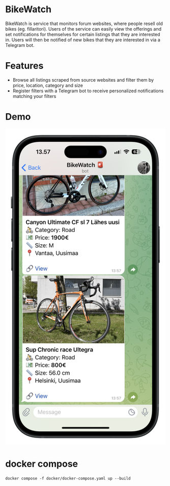 # BikeWatch

BikeWatch is service that monitors forum websites, where people resell old bikes (eg. fillaritori). Users of the service can easily view the offerings and set notifications for themselves for certain listings that they are interested in. Users will then be notified of new bikes that they are interested in via a Telegram bot.

# Features

-   Browse all listings scraped from source websites and filter them by price, location, category and size
-   Register filters with a Telegram bot to receive personalized notifications matching your filters

# Demo

![Mobile notification](docs/assets/notification-portrait.png)

# docker compose

`docker compose -f docker/docker-compose.yaml up --build`
